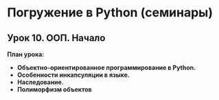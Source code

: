 # Погружение в Python (семинары)
## Урок 10. ООП. Начало

**План урока:**

- **Объектно-ориентированное программирование в Python.**
- **Особенности инкапсуляции в языке.**
- **Наследование.**
- **Полиморфизм объектов**